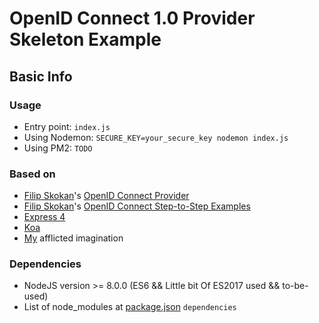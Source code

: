 # OpenID Connect 1.0 Provider Skeleton Example

## Basic Info

### Usage
* Entry point: ``index.js``
* Using Nodemon: ``SECURE_KEY=your_secure_key nodemon index.js``
* Using PM2: ``TODO``

### Based on
* [Filip Skokan](https://github.com/panva)'s [OpenID Connect Provider](https://github.com/panva/node-oidc-provider)
* [Filip Skokan](https://github.com/panva)'s [OpenID Connect Step-to-Step Examples](https://github.com/panva/node-oidc-provider-example)
* [Express 4](http://expressjs.com/)
* [Koa](http://koajs.com/)
* [My](https://github.com/xlazex) afflicted imagination

### Dependencies
* NodeJS version >= 8.0.0 (ES6 && Little bit Of ES2017 used && to-be-used)
* List of node_modules at [package.json](https://github.com/xlazex/openid-connect-provider-example/blob/master/package.json) ``dependencies``
